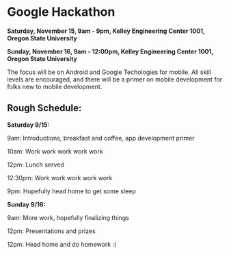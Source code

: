 Google Hackathon
================
__Saturday, November 15, 9am - 9pm, Kelley Engineering Center 1001, Oregon State University__

__Sunday, November 16, 9am - 12:00pm, Kelley Engineering Center 1001, Oregon State University__

The focus will be on Android and Google Techologies for mobile.  All skill levels are encouraged, and there will be a primer on mobile development for folks new to mobile development.

Rough Schedule:
--------------

__Saturday 9/15:__

9am: Introductions, breakfast and coffee, app development primer

10am: Work work work work work

12pm: Lunch served

12:30pm: Work work work work work

9pm: Hopefully head home to get some sleep

__Sunday 9/16:__

9am: More work, hopefully finalizing things

12pm: Presentations and prizes

12pm: Head home and do homework :(

